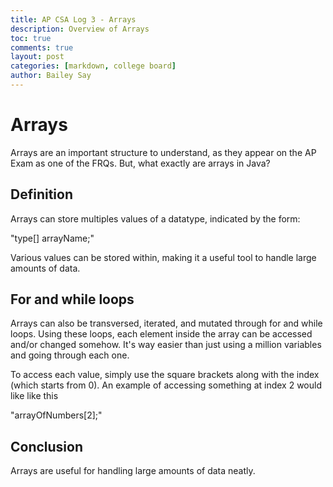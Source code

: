 ```yaml
---
title: AP CSA Log 3 - Arrays
description: Overview of Arrays
toc: true
comments: true
layout: post
categories: [markdown, college board]
author: Bailey Say
---
```


# Arrays

Arrays are an important structure to understand, as they appear on the AP Exam as one of the FRQs. But, what exactly are 
arrays in Java?

## Definition

Arrays can store multiples values of a datatype, indicated by the form:

"type[] arrayName;"

Various values can be stored within, making it a useful tool to handle large amounts of data.

## For and while loops

Arrays can also be transversed, iterated, and mutated through for and while loops. Using these loops, each element inside the array 
can be accessed and/or changed somehow. It's way easier than just using a million variables and going through each one.

To access each value, simply use the square brackets along with the index (which starts from 0). An example of accessing something at 
index 2 would like like this

"arrayOfNumbers\[2\];"

## Conclusion

Arrays are useful for handling large amounts of data neatly.